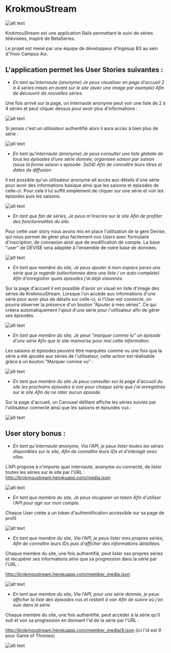 # KrokmouStream

![alt text](http://i.imgur.com/PWkZnp3.png)

KrokmouStream est une application Rails permettant le suivi de séries télévisées, inspiré de BetaSeries.

Le projet est mené par une équipe de développeur d'Ingésup B3 au sein d'Ynov Campus Aix.

## L'application permet les User Stories suivantes :

  - <i>En tant qu'internaute (anonyme)
  Je peux visualiser en page d'accueil 2 à 4 séries
    mises en avant sur le site (avec une image par exemple)
  Afin de découvrir de nouvelles séries.</i>

Une fois arrivé sur la page, un internaute anonyme peut voir une liste de 2 à 4 séries et peut cliquer dessus
pour avoir plus d'informations :

![alt text](http://i.imgur.com/VgcJY0x.png)

Si jamais c'est un utilisateur authentifié alors il aura accès à bien plus de série :

![alt text](http://i.imgur.com/TXmpKZ0.jpg)

  - <i> En tant qu'internaute (anonyme)
  Je peux consulter une liste globale de tous les épisodes d'une série donnée,
    organisée saison par saison (sous la forme saison x episode: 3x04)
  Afin de connaître leurs titres et dates de diffusion </i>

Il est possible qu'un utilisateur anonyme ait accès aux détails d'une série pour avoir des informations basique ainsi que les saisons et épisodes de celle-ci. Pour cela il lui suffit simplement de cliquer sur une série et voir les épisodes puis les saisons.

![alt text](http://i.imgur.com/CkCoKf5.jpg)

  - <i>En tant que fan de séries,
  Je peux m'inscrire sur le site
  Afin de profiter des fonctionnalités du site.</i>

Pour cette user story nous avons mis en place l'utilisation de la gem Devise, qui nous permet de gérer plus facilement nos Users avec formulaire d'inscription, de connexion ainsi que de modification de compte. La base "user" de DEVISE sera adaptée à l'ensemble de notre base de données.

![alt text](http://i.imgur.com/Koh1ehv.png)

  - <i>En tant que membre du site,
  Je peux ajouter à mon espace perso une série que je regarde
    (sélectionnée dans une liste / un auto-complete)
  Afin d'enregistrer quels épisodes j'ai déjà visionnés.</i>

Sur la page d'accueil il est possible d'avoir un visuel en liste d'image des séries de KrokmouStream. Lorsque l'on accède aux informations d'une série pour avoir plus de détails sur celle-ci, si l'User est connecté, on pourra observer la présence d'un bouton "Ajouter à mes séries".
Ce qui créera automatiquement l'ajout d'une série pour l'utilisateur afin de gérer ses épisodes.

![alt text](http://i.imgur.com/teLHxGd.jpg)

  - <i>En tant que membre du site,
  Je peux "marquer comme lu" un épisode d'une série
  Afin que le site mémorise pour moi cette information.</i>

Les saisons et épisodes peuvent être marquées comme vu une fois que la série a été ajoutée aux séries de l'utilisateur,
cette action est réalisable grâce à un bouton "Marquer comme vu" :

![alt text](http://i.imgur.com/0GkkBC9.jpg)

  - <i>En tant que membre du site
  Je peux consulter sur la page d'accueil du site les prochains épisodes
    à voir pour chaque série que j'ai enregistrée sur le site
  Afin de ne rater aucun épisode.</i>

Sur la page d'accueil, un Carousel défilant affiche les séries suivies par l'utilisateur connecté
ainsi que les saisons et épisodes vus :

![alt text](http://i.imgur.com/PrBk7AE.jpg)

## User story bonus :

  - <i>En tant qu'internaute anonyme,
  Via l'API, je peux lister toutes les séries disponibles sur le site,
  Afin de connaître leurs IDs et d'interagir avec elles.</i>

L'API propose à n'importe quel internaute, anonyme ou connecté, de lister toutes les séries sur le site par l'URL :
http://krokmoustream.herokuapp.com/media.json

![alt text](http://i.imgur.com/DR99nt2.png)

  - <i>En tant que membre du site,
  Je peux récupérer un token
  Afin d'utiliser l'API pour agir sur mon compte.</i>

Chaque User créée a un token d'authentification accéssible sur sa page de profil

![alt text](http://i.imgur.com/9vcm16D.png)

  - <i>En tant que membre du site,
  Via l'API, je peux lister mes propres séries,
  Afin de connaître leurs IDs puis d'afficher des informations détaillées.</i>

Chaque membre du site, une fois authentifié, peut lister ses propres séries et récupérer ses informations ainsi que sa progression dans la série par l'URL :

http://krokmoustream.herokuapp.com/member_media.json

![alt text](http://i.imgur.com/kDysVw6.png)

  - <i>En tant que membre du site,
  Via l'API, pour une série donnée, je peux afficher la liste des épisodes vus et restant à voir
  Afin de suivre où j'en suis dans la série.</i>

Chaque membre du site, une fois authentifié, peut accéder à la série qu'il suit et voir sa progression en donnant l'id de la série par l'URL :

http://krokmoustream.herokuapp.com/member_media/9.json (ici l'id est 9 pour Game of Thrones)

![alt text](http://i.imgur.com/WMhVWcO.png)
